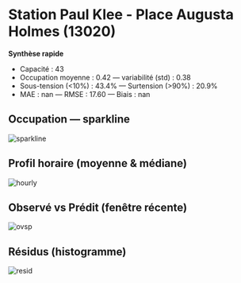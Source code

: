 # Station Paul Klee - Place Augusta Holmes (13020)

**Synthèse rapide**
- Capacité : 43
- Occupation moyenne : 0.42 — variabilité (std) : 0.38
- Sous-tension (<10%) : 43.4% — Surtension (>90%) : 20.9%
- MAE : nan — RMSE : 17.60 — Biais : nan

## Occupation — sparkline
![sparkline](/assets/figs/stations/13020/sparkline.png)

## Profil horaire (moyenne & médiane)
![hourly](/assets/figs/stations/13020/hourly.png)

## Observé vs Prédit (fenêtre récente)
![ovsp](/assets/figs/stations/13020/obs_vs_pred.png)

## Résidus (histogramme)
![resid](/assets/figs/stations/13020/residual_hist.png)